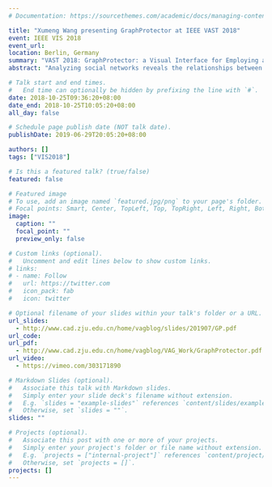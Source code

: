 ```yaml
---
# Documentation: https://sourcethemes.com/academic/docs/managing-content/

title: "Xumeng Wang presenting GraphProtector at IEEE VAST 2018"
event: IEEE VIS 2018
event_url:
location: Berlin, Germany
summary: "VAST 2018: GraphProtector: a Visual Interface for Employing and Assessing Multiple Privacy Preserving Graph Algorithms"
abstract: "Analyzing social networks reveals the relationships between individuals and groups in the data. However, such analysis can also lead to privacy exposure (whether intentionally or inadvertently): leaking the real-world identity of ostensibly anonymous individuals. Most sanitization strategies modify the graph’s structure based on hypothesized tactics that an adversary would employ. While combining multiple anonymization schemes provides a more comprehensive privacy protection, deciding the appropriate set of techniques—along with evaluating how applying the strategies will affect the utility of the anonymized results—remains a significant challenge. To address this problem, we introduce GraphProtector, a visual interface that guides a user through a privacy preservation pipeline. GraphProtector enables multiple privacy protection schemes which can be simultaneously combined together as a hybrid approach. To demonstrate the effectiveness of GraphProtector, we report several case studies and feedback collected from interviews with expert users in various scenarios."

# Talk start and end times.
#   End time can optionally be hidden by prefixing the line with `#`.
date: 2018-10-25T09:36:20+08:00
date_end: 2018-10-25T10:05:20+08:00
all_day: false

# Schedule page publish date (NOT talk date).
publishDate: 2019-06-29T20:05:20+08:00

authors: []
tags: ["VIS2018"]

# Is this a featured talk? (true/false)
featured: false

# Featured image
# To use, add an image named `featured.jpg/png` to your page's folder.
# Focal points: Smart, Center, TopLeft, Top, TopRight, Left, Right, BottomLeft, Bottom, BottomRight.
image:
  caption: ""
  focal_point: ""
  preview_only: false

# Custom links (optional).
#   Uncomment and edit lines below to show custom links.
# links:
# - name: Follow
#   url: https://twitter.com
#   icon_pack: fab
#   icon: twitter

# Optional filename of your slides within your talk's folder or a URL.
url_slides:
  - http://www.cad.zju.edu.cn/home/vagblog/slides/201907/GP.pdf
url_code:
url_pdf:
  - http://www.cad.zju.edu.cn/home/vagblog/VAG_Work/GraphProtector.pdf
url_video:
  - https://vimeo.com/303171890

# Markdown Slides (optional).
#   Associate this talk with Markdown slides.
#   Simply enter your slide deck's filename without extension.
#   E.g. `slides = "example-slides"` references `content/slides/example-slides.md`.
#   Otherwise, set `slides = ""`.
slides: ""

# Projects (optional).
#   Associate this post with one or more of your projects.
#   Simply enter your project's folder or file name without extension.
#   E.g. `projects = ["internal-project"]` references `content/project/deep-learning/index.md`.
#   Otherwise, set `projects = []`.
projects: []
---
```

